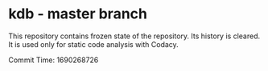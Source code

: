 # kdb - master branch

This repository contains frozen state of the repository.
Its history is cleared. It is used only for static code
analysis with Codacy.

Commit Time: 1690268726